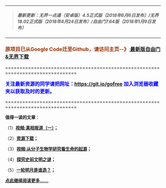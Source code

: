 ***
>##### 最新更新：无界一点通（安卓版）4.5正式版（2018年6月6日发布）/无界18.02正式版（2018年4月24日发布）/自由门7.64版（2018年1月9日发布）
***

<h3><font color="#993300"> 原项目已从Google Code迁至Github，请访问主页--》<a href="https://github.com/sglfree/freesky/wiki/%E8%87%AA%E7%94%B1%E9%97%A8%E6%9C%80%E6%96%B0%E7%89%88%E4%B8%8B%E8%BD%BD-%E6%97%A0%E7%95%8C%E6%B5%8F%E8%A7%88%E6%9C%80%E6%96%B0%E6%AD%A3%E5%BC%8F%E7%89%88%E4%B8%8B%E8%BD%BD-%E7%BF%BB%E5%A2%99%E8%BD%AF%E4%BB%B6%E4%B8%8B%E8%BD%BD" target="_blank"> 最新版自由门&无界下载</a></font></h3>
<p>===============================================================================</p>
<font color="blue" size="3"><strong>关注最新资源的同学请把网址：<font color="#993300"><a href="https://git.io/gofree" target="_blank">https://git.io/gofree</a> </font>加入浏览器收藏夹以获取及时的更新。</strong></font>
<p>===============================================================================</p>
<p><strong>值得一读的文章</strong>：</p>
<p>（1）<strong><a href="https://d2hkm42ou4obrh.cloudfront.net/forum.php?h=b1" target="_blank">视频:真相报道（一）</a>；</strong></p>
<p>（2）<strong><a href="https://d2hkm42ou4obrh.cloudfront.net/forum.php?h=a4" target="_blank">资源下载</a>；</strong></p>
<p>（3）<strong><a href="https://d2hkm42ou4obrh.cloudfront.net/forum.php?h=b3" target="_blank">视频:从分子生物学研究看生命的起源</a>；</strong></p>
<p>（4）<strong><a href="https://d2hkm42ou4obrh.cloudfront.net/forum.php?h=b4" target="_blank">探究史前文明之谜</a>；</strong></p>
<p>（5）<strong><a href="https://d2hkm42ou4obrh.cloudfront.net/forum.php?h=b6" target="_blank">一轮明月是谁造？</a>；</strong></p>
<p><strong><a href="https://d2hkm42ou4obrh.cloudfront.net/forum.php?h=b7" target="_blank">点此继续阅读更多……</a></strong></p>

